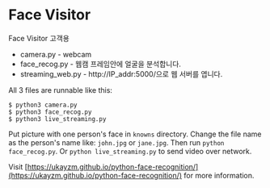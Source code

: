 # Face Visitor

Face Visitor 고객용

* camera.py - webcam
* face_recog.py - 웹캠 프레임안에 얼굴을 분석합니다.
* streaming_web.py - http://IP_addr:5000/으로 웹 서버를 엽니다.

All 3 files are runnable like this:
```
$ python3 camera.py
$ python3 face_recog.py
$ python3 live_streaming.py
```

Put picture with one person's face in `knowns` directory. 
Change the file name as the person's name like: `john.jpg` or `jane.jpg`. Then run `python face_recog.py`. Or `python live_streaming.py` to send video over network.

Visit [https://ukayzm.github.io/python-face-recognition/](https://ukayzm.github.io/python-face-recognition/) for more information.

